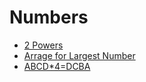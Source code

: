 # Numbers

* [2 Powers](2_powers.md)
* [Arrage for Largest Number](arrange_for_largest_number.md)
* [ABCD*4=DCBA](abcd_4_dcba.md)
